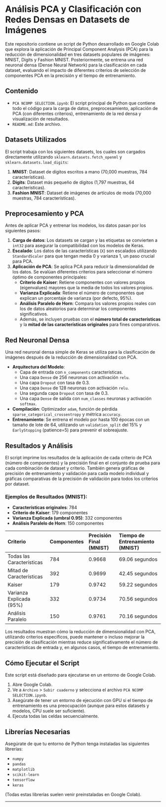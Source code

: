 # Análisis PCA y Clasificación con Redes Densas en Datasets de Imágenes

Este repositorio contiene un script de Python desarrollado en Google Colab que explora la aplicación de Principal Component Analysis (PCA) para la reducción de dimensionalidad en tres datasets populares de imágenes: MNIST, Digits y Fashion MNIST. Posteriormente, se entrena una red neuronal densa (Dense Neural Network) para la clasificación en cada dataset, evaluando el impacto de diferentes criterios de selección de componentes PCA en la precisión y el tiempo de entrenamiento.

## Contenido

-   `PCA NCOMP SELECTION.ipynb`: El script principal de Python que contiene todo el código para la carga de datos, preprocesamiento, aplicación de PCA (con diferentes criterios), entrenamiento de la red densa y visualización de resultados.
-   `README.md`: Este archivo.

## Datasets Utilizados

El script trabaja con los siguientes datasets, los cuales son cargados directamente utilizando `sklearn.datasets.fetch_openml` y `sklearn.datasets.load_digits`:

1.  **MNIST**: Dataset de dígitos escritos a mano (70,000 muestras, 784 características). 
2.  **Digits**: Dataset más pequeño de dígitos (1,797 muestras, 64 características). 
3.  **Fashion MNIST**: Dataset de imágenes de artículos de moda (70,000 muestras, 784 características). 

## Preprocesamiento y PCA

Antes de aplicar PCA y entrenar los modelos, los datos pasan por los siguientes pasos:

1.  **Carga de datos**: Los datasets se cargan y las etiquetas se convierten a `int32` para asegurar la compatibilidad con los modelos de Keras. 
2.  **Escalado**: Los datos de las características (`X`) son escalados utilizando `StandardScaler` para que tengan media 0 y varianza 1, un paso crucial para PCA. 
3.  **Aplicación de PCA**: Se aplica PCA para reducir la dimensionalidad de los datos. Se evalúan diferentes criterios para seleccionar el número óptimo de componentes principales:
    * **Criterio de Kaiser**: Retiene componentes con valores propios (eigenvalues) mayores que la media de todos los valores propios. 
    * **Varianza Explicada**: Retiene el número de componentes que explican un porcentaje de varianza (por defecto, 95%). 
    * **Análisis Paralelo de Horn**: Compara los valores propios reales con los de datos aleatorios para determinar los componentes significativos. 
    * Además, se incluyen pruebas con el **número total de características** y la **mitad de las características originales** para fines comparativos. 

## Red Neuronal Densa

Una red neuronal densa simple de Keras se utiliza para la clasificación de imágenes después de la reducción de dimensionalidad con PCA.

-   **Arquitectura del Modelo**:
    * Capa de entrada con `n_components` características. 
    * Una capa `Dense` de 256 neuronas con activación `relu`. 
    * Una capa `Dropout` con tasa de 0.3. 
    * Una capa `Dense` de 128 neuronas con activación `relu`. 
    * Una segunda capa `Dropout` con tasa de 0.3. 
    * Una capa `Dense` de salida con `num_classes` neuronas y activación `softmax`. 
-   **Compilación**: Optimizador `adam`, función de pérdida `sparse_categorical_crossentropy` y métrica `accuracy`. 
-   **Entrenamiento**: Se entrena el modelo por hasta 100 épocas con un tamaño de lote de 64, utilizando un `validation_split` del 15% y `EarlyStopping` (patience=5) para prevenir el sobreajuste. 

## Resultados y Análisis

El script imprime los resultados de la aplicación de cada criterio de PCA (número de componentes) y la precisión final en el conjunto de prueba para cada combinación de dataset y criterio. También genera gráficas de precisión de entrenamiento y validación para cada modelo individual y gráficas comparativas de la precisión de validación para todos los criterios por dataset.

### Ejemplos de Resultados (MNIST):

-   **Características originales**: 784 
-   **Criterio de Kaiser**: 179 componentes 
-   **Varianza Explicada (umbral 0.95)**: 332 componentes 
-   **Análisis Paralelo de Horn**: 150 componentes 

| Criterio                     | Componentes | Precisión Final (MNIST) | Tiempo de Entrenamiento (MNIST) |
| :--------------------------- | :---------- | :---------------------- | :------------------------------ |
| Todas las Características    | 784         | 0.9668        | 69.06 segundos        |
| Mitad de Características     | 392         | 0.9699        | 42.45 segundos        |
| Kaiser                       | 179         | 0.9742        | 59.22 segundos        |
| Varianza Explicada (95%)     | 332         | 0.9734        | 70.56 segundos        |
| Análisis Paralelo            | 150         | 0.9761        | 70.16 segundos        |

Los resultados muestran cómo la reducción de dimensionalidad con PCA, utilizando criterios específicos, puede mantener o incluso mejorar la precisión de clasificación mientras reduce significativamente el número de características de entrada y, en algunos casos, el tiempo de entrenamiento. 

## Cómo Ejecutar el Script

Este script está diseñado para ejecutarse en un entorno de Google Colab.

1.  Abre Google Colab.
2.  Ve a `Archivo` > `Subir cuaderno` y selecciona el archivo `PCA NCOMP SELECTION.ipynb`.
3.  Asegúrate de tener un entorno de ejecución con GPU si el tiempo de entrenamiento es una preocupación (aunque para estos datasets y modelos, CPU suele ser suficiente).
4.  Ejecuta todas las celdas secuencialmente.

## Librerías Necesarias

Asegúrate de que tu entorno de Python tenga instaladas las siguientes librerías:

-   `numpy`
-   `pandas`
-   `matplotlib`
-   `scikit-learn`
-   `tensorflow`
-   `keras`

(Todas estas librerías suelen venir preinstaladas en Google Colab). 

---
